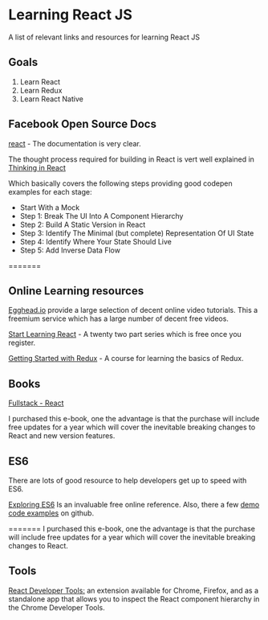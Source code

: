 # Learning React JS
A list of relevant links and resources for learning React JS

## Goals

1. Learn React
2. Learn Redux
3. Learn React Native

## Facebook Open Source Docs

[react](https://reactjs.org/) - The documentation is very clear.

The thought process required for building in React is vert well explained in [Thinking in React](https://reactjs.org/docs/thinking-in-react.html)

Which basically covers the following steps providing good codepen examples for each stage:

* Start With a Mock
* Step 1: Break The UI Into A Component Hierarchy
* Step 2: Build A Static Version in React
* Step 3: Identify The Minimal (but complete) Representation Of UI State
* Step 4: Identify Where Your State Should Live
* Step 5: Add Inverse Data Flow


=======

## Online Learning resources

[Egghead.io](https://egghead.io/) provide a large selection of decent online video tutorials. This a freemium service which has a large number of decent free videos.

[Start Learning React](https://egghead.io/courses/start-learning-react) - A twenty two part series which is free once you register.

[Getting Started with Redux](https://egghead.io/courses/getting-started-with-redux) - A course for learning the basics of Redux.

## Books

[Fullstack - React](https://www.fullstackreact.com/)

I purchased this e-book, one the advantage is that the purchase will include free updates for a year which will cover the inevitable breaking changes to React and new version features.


## ES6

There are lots of good resource to help developers get up to speed with ES6.

[Exploring ES6](http://exploringjs.com/es6/)
Is an invaluable free online reference. Also, there a few [demo code examples](http://exploringjs.com/es6/ch_about-book.html#_demo-code-on-github) on github.

=======
I purchased this e-book, one the advantage is that the purchase will include free updates for a year which will cover the inevitable breaking changes to React.


## Tools

[React Developer Tools:](https://github.com/facebook/react-devtools) an extension available for Chrome, Firefox, and as a standalone app that allows you to inspect the React component hierarchy in the Chrome Developer Tools.
